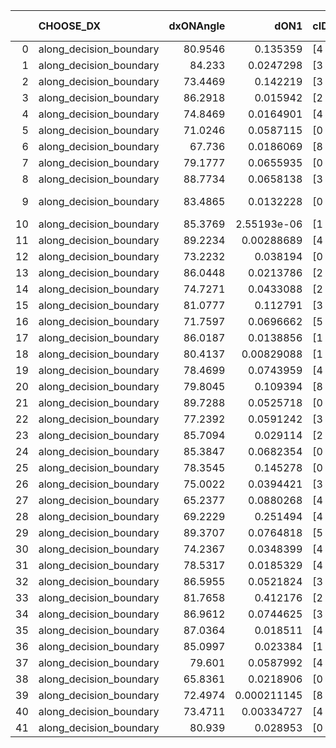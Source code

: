 |    | CHOOSE_DX               |   dxONAngle |        dON1 | cIDON1   |   dON_patch_1 |   nTON |         dON |   dxOFFAngle |       dOFF1 | cIDOFF1   |   dOFF_patch_1 |   nTOFF |        dOFF | SUCCESS   |   nExp |   dual_point_id |   subpoint_time_seconds |   total_execution_time |      logp |       dOFF/dON | Vote dOFF>dON   |
|---:|:------------------------|------------:|------------:|:---------|--------------:|-------:|------------:|-------------:|------------:|:----------|---------------:|--------:|------------:|:----------|-------:|----------------:|------------------------:|-----------------------:|----------:|---------------:|:----------------|
|  0 | along_decision_boundary |     80.9546 | 0.135359    | [4 8]    |   0.135359    |      1 | 0.135359    |      84.1923 | 0.137761    | [4 8]     |    0.137761    |       1 | 0.137761    | True      |      1 |               1 |                 1.64299 |                2.72705 |  0        |     1.01775    | True            |
|  1 | along_decision_boundary |     84.233  | 0.0247298   | [3 4]    |   0.0247298   |      1 | 0.0247298   |      76.1499 | 0.201439    | [3 4]     |    0.201439    |       1 | 0.201439    | True      |      2 |               2 |                 1.52097 |                4.46636 | -0.5      |     8.14561    | True            |
|  2 | along_decision_boundary |     73.4469 | 0.142219    | [3 7]    |   0.142219    |      1 | 0.142219    |      78.1932 | 0.0359084   | [3 7]     |    0.0359084   |       1 | 0.0359084   | False     |      3 |               3 |                 1.58645 |                6.13343 | -1        |     0.252487   | False           |
|  3 | along_decision_boundary |     86.2918 | 0.015942    | [2 7]    |   0.015942    |      1 | 0.015942    |      84.9157 | 0.0295928   | [2 7]     |    0.0295928   |       1 | 0.0295928   | True      |      4 |               4 |                 1.5583  |                7.8295  | -0.166667 |     1.85628    | True            |
|  4 | along_decision_boundary |     74.8469 | 0.0164901   | [4 6]    |   0.0164901   |      1 | 0.0164901   |      83.3076 | 0.0611419   | [4 6]     |    0.0611419   |       1 | 0.0611419   | True      |      5 |               5 |                 2.26832 |               10.1817  | -0.5      |     3.7078     | True            |
|  5 | along_decision_boundary |     71.0246 | 0.0587115   | [0 1]    |   0.0587115   |      1 | 0.0587115   |      88.1307 | 0.108595    | [0 1]     |    0.108595    |       1 | 0.108595    | True      |      6 |               6 |                 1.42597 |               11.6177  | -0.9      |     1.84965    | True            |
|  6 | along_decision_boundary |     67.736  | 0.0186069   | [8 9]    |   0.0186069   |      1 | 0.0186069   |      75.1901 | 0.0534067   | [8 9]     |    0.0534067   |       1 | 0.0534067   | True      |      7 |               8 |                 1.14197 |               13.0793  | -1.33333  |     2.87026    | True            |
|  7 | along_decision_boundary |     79.1777 | 0.0655935   | [0 1]    |   0.0655935   |      1 | 0.0655935   |      86.3981 | 0.0876807   | [0 1]     |    0.0876807   |       1 | 0.0876807   | True      |      8 |               9 |                 1.14848 |               14.2768  | -1.78571  |     1.33673    | True            |
|  8 | along_decision_boundary |     88.7734 | 0.0658138   | [3 5]    |   0.0658138   |      1 | 0.0658138   |      87.3093 | 0.110989    | [3 5]     |    0.110989    |       1 | 0.110989    | True      |      9 |              10 |                 1.60158 |               15.9154  | -2.25     |     1.68641    | True            |
|  9 | along_decision_boundary |     83.4865 | 0.0132228   | [0 8]    |   0.0132228   |      1 | 0.0132228   |      87.9523 | 3.66398e-05 | [1 8]     |    3.66398e-05 |       1 | 3.66398e-05 | False     |     10 |              11 |                 1.11624 |               17.1913  | -2.72222  |     0.00277095 | False           |
| 10 | along_decision_boundary |     85.3769 | 2.55193e-06 | [1 8]    |   2.55193e-06 |      1 | 2.55193e-06 |      87.6656 | 0.254875    | [1 8]     |    0.254875    |       1 | 0.254875    | True      |     11 |              12 |                 1.94888 |               19.251   | -1.8      | 99875.4        | True            |
| 11 | along_decision_boundary |     89.2234 | 0.00288689  | [4 6]    |   0.00288689  |      1 | 0.00288689  |      85.3139 | 0.046248    | [4 6]     |    0.046248    |       1 | 0.046248    | True      |     12 |              13 |                 2.27825 |               21.6401  | -2.22727  |    16.02       | True            |
| 12 | along_decision_boundary |     73.2232 | 0.038194    | [0 1]    |   0.038194    |      1 | 0.038194    |      74.0241 | 0.0725495   | [0 1]     |    0.0725495   |       1 | 0.0725495   | True      |     13 |              14 |                 1.56927 |               23.469   | -2.66667  |     1.8995     | True            |
| 13 | along_decision_boundary |     86.0448 | 0.0213786   | [2 3]    |   0.0213786   |      1 | 0.0213786   |      75.2205 | 0.193552    | [2 3]     |    0.193552    |       1 | 0.193552    | True      |     14 |              15 |                 1.53998 |               25.0598  | -3.11538  |     9.05357    | True            |
| 14 | along_decision_boundary |     74.7271 | 0.0433088   | [2 6]    |   0.0433088   |      1 | 0.0433088   |      83.2454 | 0.287507    | [2 6]     |    0.287507    |       1 | 0.287507    | True      |     15 |              16 |                 1.07003 |               26.2257  | -3.57143  |     6.63855    | True            |
| 15 | along_decision_boundary |     81.0777 | 0.112791    | [3 7]    |   0.112791    |      1 | 0.112791    |      78.3877 | 0.171183    | [3 7]     |    0.171183    |       1 | 0.171183    | True      |     16 |              17 |                 2.77612 |               29.0698  | -4.03333  |     1.5177     | True            |
| 16 | along_decision_boundary |     71.7597 | 0.0696662   | [5 7]    |   0.0696662   |      1 | 0.0696662   |      69.7385 | 0.0145413   | [5 7]     |    0.0145413   |       1 | 0.0145413   | False     |     17 |              19 |                 2.56909 |               31.8395  | -4.5      |     0.208729   | False           |
| 17 | along_decision_boundary |     86.0187 | 0.0138856   | [1 9]    |   0.0138856   |      1 | 0.0138856   |      84.7823 | 0.210835    | [0 9]     |    0.210835    |       1 | 0.210835    | True      |     18 |              20 |                 1.67616 |               33.6409  | -3.55882  |    15.1837     | True            |
| 18 | along_decision_boundary |     80.4137 | 0.00829088  | [1 7]    |   0.00829088  |      1 | 0.00829088  |      87.4419 | 0.0303397   | [0 7]     |    0.0303397   |       1 | 0.0303397   | True      |     19 |              22 |                 1.243   |               38.6307  | -4        |     3.65941    | True            |
| 19 | along_decision_boundary |     78.4699 | 0.0743959   | [4 7]    |   0.0743959   |      1 | 0.0743959   |      88.043  | 0.00390197  | [4 7]     |    0.00390197  |       1 | 0.00390197  | False     |     20 |              23 |                 1.36113 |               40.0346  | -4.44737  |     0.0524488  | False           |
| 20 | along_decision_boundary |     79.8045 | 0.109394    | [8 9]    |   0.109394    |      1 | 0.109394    |      82.1771 | 0.128914    | [8 9]     |    0.128914    |       1 | 0.128914    | True      |     21 |              24 |                 1.87672 |               42.0228  | -3.6      |     1.17844    | True            |
| 21 | along_decision_boundary |     89.7288 | 0.0525718   | [0 8]    |   0.0525718   |      1 | 0.0525718   |      87.0158 | 0.0454302   | [1 8]     |    0.0454302   |       1 | 0.0454302   | False     |     22 |              26 |                 1.85181 |               47.2628  | -4.02381  |     0.864155   | False           |
| 22 | along_decision_boundary |     77.2392 | 0.0591242   | [3 7]    |   0.0591242   |      1 | 0.0591242   |      70.4752 | 0.0692265   | [3 7]     |    0.0692265   |       1 | 0.0692265   | True      |     23 |              27 |                 1.30969 |               48.6859  | -3.27273  |     1.17087    | True            |
| 23 | along_decision_boundary |     85.7094 | 0.029114    | [2 7]    |   0.029114    |      1 | 0.029114    |      89.8662 | 0.0981206   | [2 7]     |    0.0981206   |       1 | 0.0981206   | True      |     24 |              28 |                 3.18982 |               51.9776  | -3.67391  |     3.37023    | True            |
| 24 | along_decision_boundary |     85.3847 | 0.0682354   | [0 7]    |   0.0682354   |      1 | 0.0682354   |      84.4695 | 0.00431076  | [1 7]     |    0.00431076  |       1 | 0.00431076  | False     |     25 |              29 |                 1.55206 |               53.6766  | -4.08333  |     0.0631749  | False           |
| 25 | along_decision_boundary |     78.3545 | 0.145278    | [0 1]    |   0.145278    |      1 | 0.145278    |      79.7123 | 0.0455207   | [0 1]     |    0.0455207   |       1 | 0.0455207   | False     |     26 |              30 |                 1.59732 |               55.3646  | -3.38     |     0.313335   | False           |
| 26 | along_decision_boundary |     75.0022 | 0.0394421   | [3 5]    |   0.0394421   |      1 | 0.0394421   |      75.2183 | 0.580934    | [3 5]     |    0.580934    |       1 | 0.580934    | True      |     27 |              32 |                 1.73764 |               60.3366  | -2.76923  |    14.7288     | True            |
| 27 | along_decision_boundary |     65.2377 | 0.0880268   | [4 5]    |   0.0880268   |      1 | 0.0880268   |      69.5891 | 0.0248568   | [4 5]     |    0.0248568   |       1 | 0.0248568   | False     |     28 |              34 |                 1.22324 |               63.6615  | -3.12963  |     0.282377   | False           |
| 28 | along_decision_boundary |     69.2229 | 0.251494    | [4 8]    |   0.251494    |      1 | 0.251494    |      62.703  | 0.00736172  | [4 8]     |    0.00736172  |       1 | 0.00736172  | False     |     29 |              35 |                 1.47529 |               65.1888  | -2.57143  |     0.0292719  | False           |
| 29 | along_decision_boundary |     89.3707 | 0.0764818   | [5 7]    |   0.0764818   |      1 | 0.0764818   |      76.9744 | 0.330683    | [5 7]     |    0.330683    |       1 | 0.330683    | True      |     30 |              37 |                 2.68188 |               69.1927  | -2.08621  |     4.32368    | True            |
| 30 | along_decision_boundary |     74.2367 | 0.0348399   | [4 5]    |   0.0348399   |      1 | 0.0348399   |      72.2361 | 0.128543    | [4 5]     |    0.128543    |       1 | 0.128543    | True      |     31 |              38 |                 2.07662 |               71.3711  | -2.4      |     3.68953    | True            |
| 31 | along_decision_boundary |     78.5317 | 0.0185329   | [4 6]    |   0.0185329   |      1 | 0.0185329   |      82.5585 | 0.0470696   | [4 6]     |    0.0470696   |       1 | 0.0470696   | True      |     32 |              40 |                 1.99812 |               76.6529  | -2.72581  |     2.53978    | True            |
| 32 | along_decision_boundary |     86.5955 | 0.0521824   | [3 6]    |   0.0521824   |      1 | 0.0521824   |      83.22   | 0.0320401   | [3 6]     |    0.0320401   |       1 | 0.0320401   | False     |     33 |              41 |                 1.74804 |               78.5336  | -3.0625   |     0.614002   | False           |
| 33 | along_decision_boundary |     81.7658 | 0.412176    | [2 5]    |   0.412176    |      1 | 0.412176    |      86.5217 | 0.749367    | [2 5]     |    0.749367    |       1 | 0.749367    | True      |     34 |              42 |                 3.25407 |               81.8565  | -2.56061  |     1.81808    | True            |
| 34 | along_decision_boundary |     86.9612 | 0.0744625   | [3 7]    |   0.0744625   |      1 | 0.0744625   |      86.3797 | 0.0590178   | [3 7]     |    0.0590178   |       1 | 0.0590178   | False     |     35 |              43 |                 1.60558 |               83.5717  | -2.88235  |     0.792584   | False           |
| 35 | along_decision_boundary |     87.0364 | 0.018511    | [4 7]    |   0.018511    |      1 | 0.018511    |      81.1686 | 0.0525171   | [4 7]     |    0.0525171   |       1 | 0.0525171   | True      |     36 |              45 |                 1.26947 |               84.9491  | -2.41429  |     2.83707    | True            |
| 36 | along_decision_boundary |     85.0997 | 0.023384    | [1 9]    |   0.023384    |      1 | 0.023384    |      84.5673 | 0.225984    | [0 9]     |    0.225984    |       1 | 0.225984    | True      |     37 |              46 |                 2.679   |               87.7098  | -2.72222  |     9.66405    | True            |
| 37 | along_decision_boundary |     79.601  | 0.0587992   | [4 7]    |   0.0587992   |      1 | 0.0587992   |      87.9347 | 0.0102124   | [4 7]     |    0.0102124   |       1 | 0.0102124   | False     |     38 |              47 |                 1.27546 |               89.095   | -3.04054  |     0.173683   | False           |
| 38 | along_decision_boundary |     65.8361 | 0.0218906   | [0 1]    |   0.0218906   |      1 | 0.0218906   |      74.6055 | 0.108925    | [0 1]     |    0.108925    |       1 | 0.108925    | True      |     39 |              49 |                 1.67284 |               90.9606  | -2.57895  |     4.97586    | True            |
| 39 | along_decision_boundary |     72.4974 | 0.000211145 | [8 9]    |   0.000211145 |      1 | 0.000211145 |      81.705  | 0.1213      | [8 9]     |    0.1213      |       1 | 0.1213      | True      |     40 |              50 |                 1.48942 |               92.5209  | -2.88462  |   574.488      | True            |
| 40 | along_decision_boundary |     73.4711 | 0.00334727  | [4 8]    |   0.00334727  |      1 | 0.00334727  |      79.4887 | 0.0357701   | [4 8]     |    0.0357701   |       1 | 0.0357701   | True      |     41 |              51 |                 1.17257 |               93.7703  | -3.2      |    10.6863     | True            |
| 41 | along_decision_boundary |     80.939  | 0.028953    | [0 1]    |   0.028953    |      1 | 0.028953    |      86.6176 | 0.107355    | [0 1]     |    0.107355    |       1 | 0.107355    | True      |     42 |              52 |                 1.72974 |               95.5758  | -3.52439  |     3.7079     | True            |